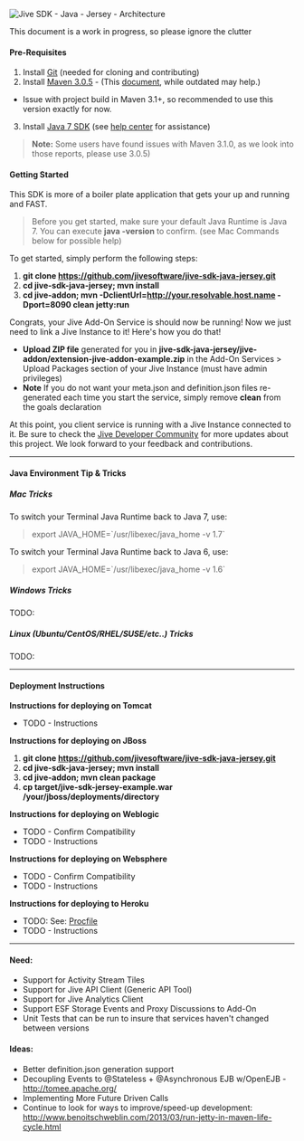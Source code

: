 ![Jive SDK - Java - Jersey - Architecture](https://github.com/jivesoftware/jive-sdk-java-jersey/blob/master/sdk-diagram.png?raw=true)

This document is a work in progress, so please ignore the clutter


#### Pre-Requisites

1. Install [Git](http://git-scm.com/book/en/Getting-Started-Installing-Git) (needed for cloning and contributing)
2. Install [Maven 3.0.5](http://maven.apache.org/download.cgi#Maven_3.0.5) - (This [document](https://community.jivesoftware.com/docs/DOC-3528), while outdated may help.)
  * Issue with project build in Maven 3.1+, so recommended to use this version exactly for now.
3. Install [Java 7 SDK](http://java.com/en/download/index.jsp) (see [help center](http://java.com/en/download/help/index_installing.xml) for assistance)

>**Note:** Some users have found issues with Maven 3.1.0, as we look into those reports, please use 3.0.5)

#### Getting Started
This SDK is more of a boiler plate application that gets your up and running and FAST.

>Before you get started, make sure your default Java Runtime is Java 7. 
You can execute **java -version** to confirm.   (see Mac Commands below for possible help)

To get started, simply perform the following steps:

1. **git clone https://github.com/jivesoftware/jive-sdk-java-jersey.git**
2. **cd jive-sdk-java-jersey; mvn install**
3. **cd jive-addon; mvn -DclientUrl=http://your.resolvable.host.name -Dport=8090 clean jetty:run**

Congrats, your Jive Add-On Service is should now be running!  Now we just need to link a Jive Instance to it!  Here's how you do that!

* **Upload ZIP file** generated for you in **jive-sdk-java-jersey/jive-addon/extension-jive-addon-example.zip** in the Add-On Services > Upload Packages section of your Jive Instance (must have admin privileges)
* **Note** If you do not want your meta.json and definition.json files re-generated each time you start the service, simply remove **clean** from the goals declaration

At this point, you client service is running with a Jive Instance connected to it.  Be sure to check the [Jive Developer Community](https://community.jivesoftware.com/community/developer) for more updates about this project.  We look forward to your feedback and contributions.

---

#### Java Environment Tip & Tricks

##### Mac Tricks
To switch your Terminal Java Runtime back to Java 7, use:
>export JAVA_HOME=\`/usr/libexec/java_home -v 1.7\`

To switch your Terminal Java Runtime back to Java 6, use:
>export JAVA_HOME=\`/usr/libexec/java_home -v 1.6\`

##### Windows Tricks
TODO:


##### Linux (Ubuntu/CentOS/RHEL/SUSE/etc..) Tricks
TODO: 

---

#### Deployment Instructions

**Instructions for deploying on Tomcat**
* TODO - Instructions

**Instructions for deploying on JBoss**
1. **git clone https://github.com/jivesoftware/jive-sdk-java-jersey.git**
2. **cd jive-sdk-java-jersey; mvn install**
3. **cd jive-addon; mvn clean package**
4. **cp target/jive-sdk-jersey-example.war /your/jboss/deployments/directory**

**Instructions for deploying on Weblogic**
* TODO - Confirm Compatibility
* TODO - Instructions

**Instructions for deploying on Websphere**
* TODO - Confirm Compatibility
* TODO - Instructions

**Instructions for deploying to Heroku**
* TODO:  See: [Procfile](/jivesoftware/jive-sdk-java-jersey/blob/master/jive-addon/Procfile)
* TODO - Instructions

---

#### Need:
- Support for Activity Stream Tiles
- Support for Jive API Client (Generic API Tool)
- Support for Jive Analytics Client
- Support ESF Storage Events and Proxy Discussions to Add-On
- Unit Tests that can be run to insure that services haven't changed between versions

#### Ideas:
- Better definition.json generation support
- Decoupling Events to @Stateless + @Asynchronous EJB w/OpenEJB - http://tomee.apache.org/
- Implementing More Future Driven Calls
- Continue to look for ways to improve/speed-up development:
  http://www.benoitschweblin.com/2013/03/run-jetty-in-maven-life-cycle.html
